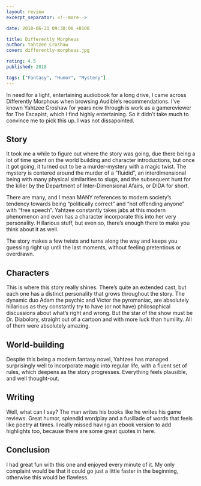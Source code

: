 ```yaml
---
layout: review
excerpt_separator: <!--more-->

date: 2018-06-21 09:30:00 +0100

title: Differently Morpheus
author: Yahtzee Croshaw
cover: differently-morpheus.jpg

rating: 4.5
published: 2018

tags: ["Fantasy", "Humor", "Mystery"]
---
```


In need for a light, entertaining audiobook for a long drive, I came across Differently Morphous when browsing Audible’s recommendations. I’ve known Yahtzee Croshaw for years now through is work as a gamereviewer for The Escapist, which I find highly entertaining. So it didn’t take much to convince me to pick this up. I was not dissapointed.

<!--more-->

## Story

It took me a while to figure out where the story was going, due there being a lot of time spent on the world building and character introductions, but once it got going, it turned out to be a murder-mystery with a magic twist. The mystery is centered around the murder of a “fluidid”, an interdimensional being with many physical similarities to slugs, and the subsequent hunt for the killer by the Department of Inter-Dimensional Afairs, or DIDA for short.

There are many, and I mean MANY references to modern society’s tendency towards being “politically correct” and “not offending anyone” with “free speech”. Yahtzee constantly takes jabs at this modern phenomenon and even has a character incorporate this into her very personality. Hillarious stuff, but even so, there’s enough there to make you think about it as well.

The story makes a few twists and turns along the way and keeps you guessing right up until the last moments, without feeling pretentious or overdrawn.

## Characters

This is where this story really shines. There’s quite an extended cast, but each one has a distinct personality that grows throughout the story. The dynamic duo Adam the psychic and Victor the pyromaniac, are absolutely hillarious as they constantly try to have (or not have) philosophical discussions about what’s right and wrong. But the star of the show must be Dr. Diabolory, straight out of a cartoon and with more luck than humility. All of them were absolutely amazing.

## World-building

Despite this being a modern fantasy novel, Yahtzee has managed surprisingly well to incorporate magic into regular life, with a fluent set of rules, which deepens as the story progresses. Everything feels plausible, and well thought-out.

## Writing

Well, what can I say? The man writes his books like he writes his game reviews. Great humor, splendid wordplay and a fusillade of words that feels like poetry at times. I really missed having an ebook version to add highlights too, because there are some great quotes in here.

## Conclusion

I had great fun with this one and enjoyed every minute of it. My only complaint would be that it could go just a little faster in the beginning, otherwise this would be flawless.
